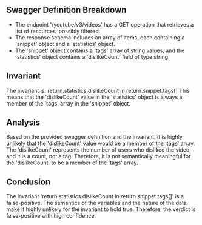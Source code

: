 ## Swagger Definition Breakdown
- The endpoint '/youtube/v3/videos' has a GET operation that retrieves a list of resources, possibly filtered.
- The response schema includes an array of items, each containing a 'snippet' object and a 'statistics' object.
- The 'snippet' object contains a 'tags' array of string values, and the 'statistics' object contains a 'dislikeCount' field of type string.

## Invariant
The invariant is: return.statistics.dislikeCount in return.snippet.tags[]
This means that the 'dislikeCount' value in the 'statistics' object is always a member of the 'tags' array in the 'snippet' object.

## Analysis
Based on the provided swagger definition and the invariant, it is highly unlikely that the 'dislikeCount' value would be a member of the 'tags' array. The 'dislikeCount' represents the number of users who disliked the video, and it is a count, not a tag. Therefore, it is not semantically meaningful for the 'dislikeCount' to be a member of the 'tags' array.

## Conclusion
The invariant 'return.statistics.dislikeCount in return.snippet.tags[]' is a false-positive. The semantics of the variables and the nature of the data make it highly unlikely for the invariant to hold true. Therefore, the verdict is false-positive with high confidence.
